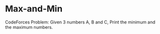 # Max-and-Min
CodeForces Problem: Given 3 numbers A, B and C, Print the minimum and the maximum numbers.
